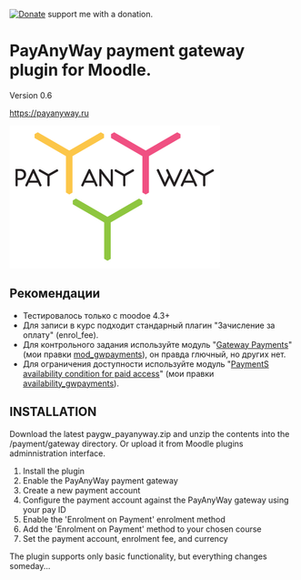 [![Donate](https://img.shields.io/badge/Donate-PayPal-green.svg)](https://paypal.me/snickser) support me with a donation.

# PayAnyWay payment gateway plugin for Moodle.

Version 0.6

https://payanyway.ru

![alt text](https://github.com/Snickser/moodle-paygw_payanyway/blob/main/payanyway.png?raw=true)

Рекомендации
------------
+ Тестировалось только с moodoe 4.3+
+ Для записи в курс подходит стандарный плагин "Зачисление за оплату" (enrol_fee).
+ Для контрольного задания используйте модуль "[Gateway Payments](https://moodle.org/plugins/mod_gwpayments)" (мои правки [mod_gwpayments](https://github.com/Snickser/moodle-mod_gwpayments/tree/dev)), он правда глючный, но других нет.
+ Для ограничения доступности используйте модуль "[PaymentS availability condition for paid access](https://moodle.org/plugins/availability_gwpayments)" (мои правки [availability_gwpayments](https://github.com/Snickser/moodle-availability_gwpayments/tree/dev)).

INSTALLATION
------------
Download the latest paygw_payanyway.zip and unzip the contents into the /payment/gateway directory. Or upload it from Moodle plugins adminnistration interface.

1. Install the plugin
2. Enable the PayAnyWay payment gateway
3. Create a new payment account
4. Configure the payment account against the PayAnyWay gateway using your pay ID
5. Enable the 'Enrolment on Payment' enrolment method
6. Add the 'Enrolment on Payment' method to your chosen course
7. Set the payment account, enrolment fee, and currency

The plugin supports only basic functionality, but everything changes someday...
